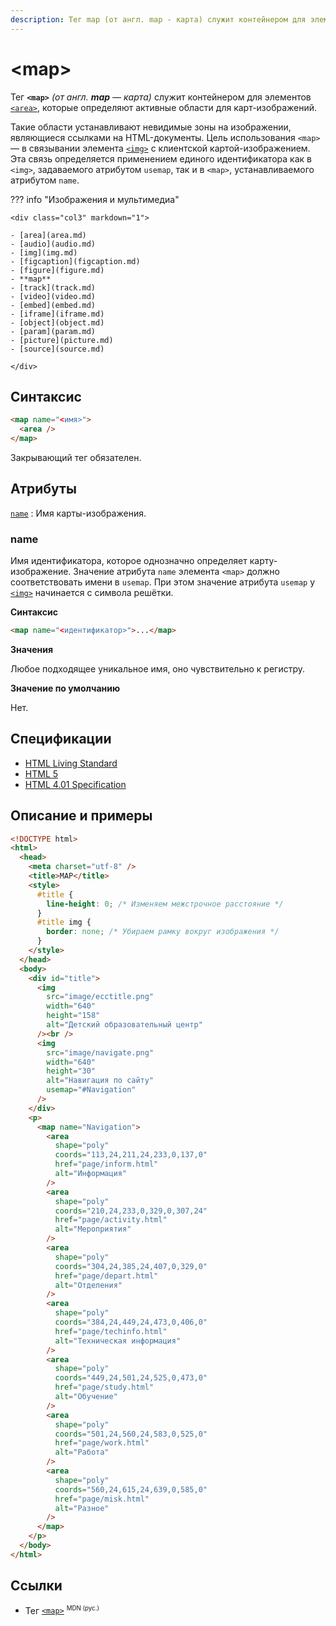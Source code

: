 ```yaml
---
description: Тег map (от англ. map - карта) служит контейнером для элементов area, которые определяют активные области для карт-изображений
---
```


# &lt;map&gt;

Тег **`<map>`** _(от англ. **map** — карта)_ служит контейнером для элементов [`<area>`](area.md), которые определяют активные области для карт-изображений.

Такие области устанавливают невидимые зоны на изображении, являющиеся ссылками на HTML-документы. Цель использования `<map>` — в связывании элемента [`<img>`](img.md) с клиентской картой-изображением. Эта связь определяется применением единого идентификатора как в `<img>`, задаваемого атрибутом `usemap`, так и в `<map>`, устанавливаемого атрибутом `name`.

??? info "Изображения и мультимедиа"

    <div class="col3" markdown="1">

    - [area](area.md)
    - [audio](audio.md)
    - [img](img.md)
    - [figcaption](figcaption.md)
    - [figure](figure.md)
    - **map**
    - [track](track.md)
    - [video](video.md)
    - [embed](embed.md)
    - [iframe](iframe.md)
    - [object](object.md)
    - [param](param.md)
    - [picture](picture.md)
    - [source](source.md)

    </div>

## Синтаксис

```html
<map name="<имя>">
  <area />
</map>
```

Закрывающий тег обязателен.

## Атрибуты

[`name`](#name)
: Имя карты-изображения.

### name

Имя идентификатора, которое однозначно определяет карту-изображение. Значение атрибута `name` элемента `<map>` должно соответствовать имени в `usemap`. При этом значение атрибута `usemap` у [`<img>`](img.md) начинается с символа решётки.

**Синтаксис**

```html
<map name="<идентификатор>">...</map>
```

**Значения**

Любое подходящее уникальное имя, оно чувствительно к регистру.

**Значение по умолчанию**

Нет.

## Спецификации

- [HTML Living Standard](https://html.spec.whatwg.org/multipage/embedded-content.html#the-map-element)
- [HTML 5](http://www.w3.org/TR/html5/embedded-content-0.html#the-map-element)
- [HTML 4.01 Specification](http://www.w3.org/TR/html401/struct/objects.html#h-13.6.1)

## Описание и примеры

```html
<!DOCTYPE html>
<html>
  <head>
    <meta charset="utf-8" />
    <title>MAP</title>
    <style>
      #title {
        line-height: 0; /* Изменяем межстрочное расстояние */
      }
      #title img {
        border: none; /* Убираем рамку вокруг изображения */
      }
    </style>
  </head>
  <body>
    <div id="title">
      <img
        src="image/ecctitle.png"
        width="640"
        height="158"
        alt="Детский образовательный центр"
      /><br />
      <img
        src="image/navigate.png"
        width="640"
        height="30"
        alt="Навигация по сайту"
        usemap="#Navigation"
      />
    </div>
    <p>
      <map name="Navigation">
        <area
          shape="poly"
          coords="113,24,211,24,233,0,137,0"
          href="page/inform.html"
          alt="Информация"
        />
        <area
          shape="poly"
          coords="210,24,233,0,329,0,307,24"
          href="page/activity.html"
          alt="Мероприятия"
        />
        <area
          shape="poly"
          coords="304,24,385,24,407,0,329,0"
          href="page/depart.html"
          alt="Отделения"
        />
        <area
          shape="poly"
          coords="384,24,449,24,473,0,406,0"
          href="page/techinfo.html"
          alt="Техническая информация"
        />
        <area
          shape="poly"
          coords="449,24,501,24,525,0,473,0"
          href="page/study.html"
          alt="Обучение"
        />
        <area
          shape="poly"
          coords="501,24,560,24,583,0,525,0"
          href="page/work.html"
          alt="Работа"
        />
        <area
          shape="poly"
          coords="560,24,615,24,639,0,585,0"
          href="page/misk.html"
          alt="Разное"
        />
      </map>
    </p>
  </body>
</html>
```

## Ссылки

- Тег [`<map>`](https://developer.mozilla.org/ru/docs/Web/HTML/Element/map) <sup><small>MDN (рус.)</small></sup>
